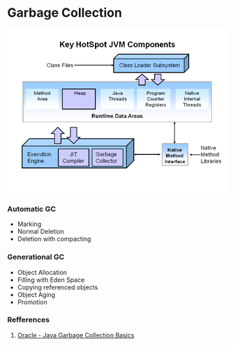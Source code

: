 # Garbage Collection

![Hotspot Architecture](img/hotspot-arch.png)

### Automatic GC

* Marking
* Normal Deletion
* Deletion with compacting


### Generational GC

* Object Allocation
* Filling with Eden Space
* Copying referenced objects
* Object Aging
* Promotion

### Refferences

1. [Oracle - Java Garbage Collection Basics](https://www.oracle.com/webfolder/technetwork/tutorials/obe/java/gc01/index.html)

